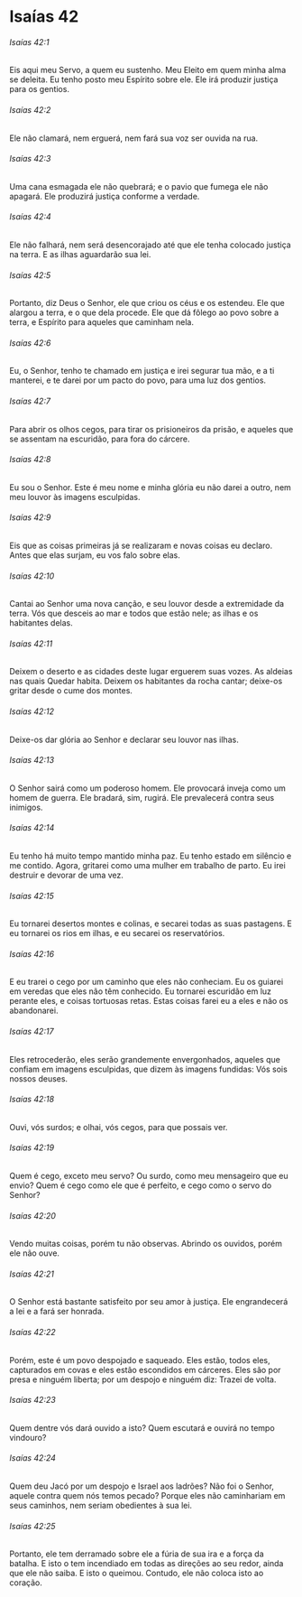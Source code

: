 # Isaías 42

###### Isaías 42:1

Eis aqui meu Servo, a quem eu sustenho. Meu Eleito em quem minha alma se deleita. Eu tenho posto meu Espírito sobre ele. Ele irá produzir justiça para os gentios.

###### Isaías 42:2

Ele não clamará, nem erguerá, nem fará sua voz ser ouvida na rua.

###### Isaías 42:3

Uma cana esmagada ele não quebrará; e o pavio que fumega ele não apagará. Ele produzirá justiça conforme a verdade.

###### Isaías 42:4

Ele não falhará, nem será desencorajado até que ele tenha colocado justiça na terra. E as ilhas aguardarão sua lei.

###### Isaías 42:5

Portanto, diz Deus o Senhor, ele que criou os céus e os estendeu. Ele que alargou a terra, e o que dela procede. Ele que dá fôlego ao povo sobre a terra, e Espírito para aqueles que caminham nela.

###### Isaías 42:6

Eu, o Senhor, tenho te chamado em justiça e irei segurar tua mão, e a ti manterei, e te darei por um pacto do povo, para uma luz dos gentios.

###### Isaías 42:7

Para abrir os olhos cegos, para tirar os prisioneiros da prisão, e aqueles que se assentam na escuridão, para fora do cárcere.

###### Isaías 42:8

Eu sou o Senhor. Este é meu nome e minha glória eu não darei a outro, nem meu louvor às imagens esculpidas.

###### Isaías 42:9

Eis que as coisas primeiras já se realizaram e novas coisas eu declaro. Antes que elas surjam, eu vos falo sobre elas.

###### Isaías 42:10

Cantai ao Senhor uma nova canção, e seu louvor desde a extremidade da terra. Vós que desceis ao mar e todos que estão nele; as ilhas e os habitantes delas.

###### Isaías 42:11

Deixem o deserto e as cidades deste lugar erguerem suas vozes. As aldeias nas quais Quedar habita. Deixem os habitantes da rocha cantar; deixe-os gritar desde o cume dos montes.

###### Isaías 42:12

Deixe-os dar glória ao Senhor e declarar seu louvor nas ilhas.

###### Isaías 42:13

O Senhor sairá como um poderoso homem. Ele provocará inveja como um homem de guerra. Ele bradará, sim, rugirá. Ele prevalecerá contra seus inimigos.

###### Isaías 42:14

Eu tenho há muito tempo mantido minha paz. Eu tenho estado em silêncio e me contido. Agora, gritarei como uma mulher em trabalho de parto. Eu irei destruir e devorar de uma vez.

###### Isaías 42:15

Eu tornarei desertos montes e colinas, e secarei todas as suas pastagens. E eu tornarei os rios em ilhas, e eu secarei os reservatórios.

###### Isaías 42:16

E eu trarei o cego por um caminho que eles não conheciam. Eu os guiarei em veredas que eles não têm conhecido. Eu tornarei escuridão em luz perante eles, e coisas tortuosas retas. Estas coisas farei eu a eles e não os abandonarei.

###### Isaías 42:17

Eles retrocederão, eles serão grandemente envergonhados, aqueles que confiam em imagens esculpidas, que dizem às imagens fundidas: Vós sois nossos deuses.

###### Isaías 42:18

Ouvi, vós surdos; e olhai, vós cegos, para que possais ver.

###### Isaías 42:19

Quem é cego, exceto meu servo? Ou surdo, como meu mensageiro que eu envio? Quem é cego como ele que é perfeito, e cego como o servo do Senhor?

###### Isaías 42:20

Vendo muitas coisas, porém tu não observas. Abrindo os ouvidos, porém ele não ouve.

###### Isaías 42:21

O Senhor está bastante satisfeito por seu amor à justiça. Ele engrandecerá a lei e a fará ser honrada.

###### Isaías 42:22

Porém, este é um povo despojado e saqueado. Eles estão, todos eles, capturados em covas e eles estão escondidos em cárceres. Eles são por presa e ninguém liberta; por um despojo e ninguém diz: Trazei de volta.

###### Isaías 42:23

Quem dentre vós dará ouvido a isto? Quem escutará e ouvirá no tempo vindouro?

###### Isaías 42:24

Quem deu Jacó por um despojo e Israel aos ladrões? Não foi o Senhor, aquele contra quem nós temos pecado? Porque eles não caminhariam em seus caminhos, nem seriam obedientes à sua lei.

###### Isaías 42:25

Portanto, ele tem derramado sobre ele a fúria de sua ira e a força da batalha. E isto o tem incendiado em todas as direções ao seu redor, ainda que ele não saiba. E isto o queimou. Contudo, ele não coloca isto ao coração.

